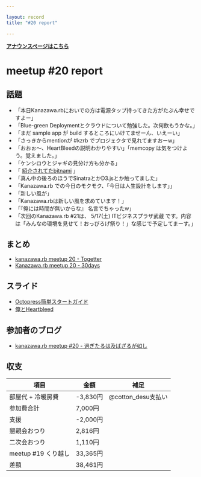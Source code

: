 ```yaml
---

layout: record
title: "#20 report"

---
```


<p> <a href="./"><strong>アナウンスページはこちら</strong></a></p>

meetup #20 report
==================

話題
----

-   「本日Kanazawa.rbにおいでの方は電源タップ持ってきた方がたぶん幸せですよー」
-   「Blue-green Deploymentとクラウドについて勉強した。次何飲もうかな。」
-   「まだ sample app が build するところにいけてませーん、いえーい」
-   「さっきからmentionが #kzrb でプロジェクタで見れてますおーw」
-   「おおぉ〜、HeartBleedの説明わかりやすい」「memcopy は気をつけよう。覚えました。」
-   「ケンシロウとジャギの見分け方も分かる」
-   「 [紹介されてたbitnami](https://t.co/lCRYFUvzoE) 」
-   「真ん中の後ろのほうでSinatraとかD3.jsとか触ってました」
-   「Kanazawa.rb での今日のモクモク、「今日は人生設計をします」」
-   「新しい風が」
-   「Kanazawa.rbは新しい風を求めています！」
-   「『俺には時間が無いからな』 名言でちゃったw」
-   「次回のKanazawa.rb #21は、 5/17(土) ITビジネスプラザ武蔵 です。内容は「みんなの環境を見せて！おっぴろげ祭り！」な感じで予定してまーす。」

まとめ
------

-   [kanazawa.rb meetup 20 - Togetter](http://togetter.com/li/657193)
-   [Kanazawa.rb meetup 20 - 30days](http://30d.jp/kzrb/10)

スライド
--------

-   [Octopress簡単スタートガイド](http://t.co/TXJDKWPGqk)
-   [俺とHeartbleed](http://t.co/42bHo7vTwA)

参加者のブログ
--------------

-   [kanazawa.rb meetup #20 - 過ぎたるは及ばざるが如し](http://cotton-desu.hatenablog.com/entry/2014/04/21/223245)

収支
----

 | 項目                   | 金額       | 補足                  |
 | ---------------------- | ---------- | --------------------- |
 | 部屋代 + 冷暖房費      | -3,830円   | @cotton\_desu支払い   |
 | 参加費合計             | 7,000円    |                       |
 | 支援                   | -2,000円   |                       |
 | 懇親会おつり           | 2,816円    |                       |
 | 二次会おつり           | 1,110円    |                       |
 | meetup #19 くり越し    | 33,365円   |                       |
 | 差額                   | 38,461円   |                       |


